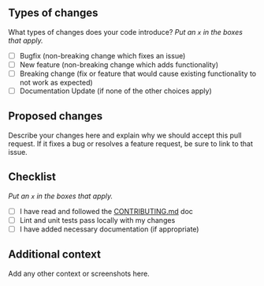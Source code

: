 ## Types of changes

What types of changes does your code introduce?
*Put an `x` in the boxes that apply.*

- [ ] Bugfix (non-breaking change which fixes an issue)
- [ ] New feature (non-breaking change which adds functionality)
- [ ] Breaking change (fix or feature that would cause existing functionality to not work as expected)
- [ ] Documentation Update (if none of the other choices apply)

## Proposed changes

Describe your changes here and explain why we should accept this pull request. If it fixes a bug or resolves a feature
request, be sure to link to that issue.

## Checklist

*Put an `x` in the boxes that apply.*

- [ ] I have read and followed
  the [CONTRIBUTING.md](https://github.com/rmenai-blueprints/cpp/blob/main/CONTRIBUTING.md) doc
- [ ] Lint and unit tests pass locally with my changes
- [ ] I have added necessary documentation (if appropriate)

## Additional context

Add any other context or screenshots here.